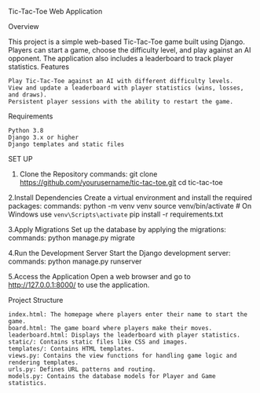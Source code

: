 Tic-Tac-Toe Web Application

Overview

This project is a simple web-based Tic-Tac-Toe game built using Django. Players can start a game, choose the difficulty level, and play against an AI opponent. The application also includes a leaderboard to track player statistics.
Features

    Play Tic-Tac-Toe against an AI with different difficulty levels.
    View and update a leaderboard with player statistics (wins, losses, and draws).
    Persistent player sessions with the ability to restart the game.

Requirements

    Python 3.8
    Django 3.x or higher
    Django templates and static files
    
 
 SET UP
1. Clone the Repository
commands:
	git clone https://github.com/yourusername/tic-tac-toe.git
	cd tic-tac-toe

2.Install Dependencies
Create a virtual environment and install the required packages:
commands:
	python -m venv venv
	source venv/bin/activate  # On Windows use `venv\Scripts\activate`
	pip install -r requirements.txt

3.Apply Migrations
Set up the database by applying the migrations:
commands:
	python manage.py migrate
	
4.Run the Development Server
Start the Django development server:
commands:
	python manage.py runserver

5.Access the Application
	Open a web browser and go to http://127.0.0.1:8000/ to use the application.
	
	
Project Structure

    index.html: The homepage where players enter their name to start the game.
    board.html: The game board where players make their moves.
    leaderboard.html: Displays the leaderboard with player statistics.
    static/: Contains static files like CSS and images.
    templates/: Contains HTML templates.
    views.py: Contains the view functions for handling game logic and rendering templates.
    urls.py: Defines URL patterns and routing.
    models.py: Contains the database models for Player and Game statistics.
    
    
